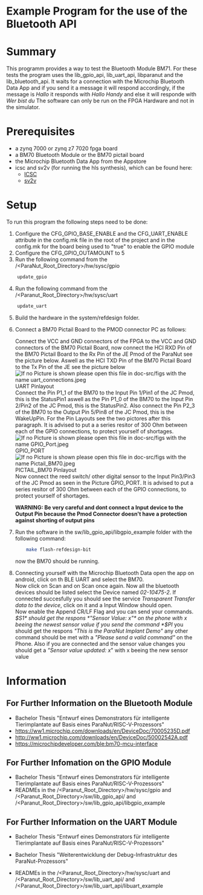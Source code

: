 # Example Program for the use of the Bluetooth API

# Summary

This programm provides a way to test the Bluetooth Module BM71.
For these tests the program uses the lib_gpio_api, lib_uart_api, libparanut and the lib_bluetooth_api.
It waits for a connection with the Microchip Bluetooth Data App and if you send it a message it will respond accordingly, if the message is *Hallo* it responds with *Hallo Handy* and else it will responde with *Wer bist du*
The software can only be run on the FPGA Hardware and not in the simulator.

# Prerequisites

   - a zynq 7000 or zynq z7 7020 fpga board
   - a BM70 Bluetooth Module or the BM70 pictail board
   - the Microchip Bluetooth Data App from the Appstore
   - icsc and sv2v (for running the hls synthesis), which can be found here:
        - [ICSC](https://github.com/intel/systemc-compiler/wiki/Getting-started)
        - [sv2v](https://github.com/zachjs/sv2v/releases/tag/v0.0.10)


# Setup

To run this program the following steps need to be done:

1. Configure the CFG_GPIO_BASE_ENABLE and the CFG_UART_ENABLE attribute in the config.mk file in the root of the project and in the config.mk for the board being used to "true" to enable the GPIO module
2. Configure the CFG_GPIO_OUTAMOUNT to 5
3. Run the following command from the /\<ParaNut_Root_Directory\>/hw/sysc/gpio
```sh 
    update_gpio
``` 
4. Run the following command from the /\<Paranut_Root_Directory\>/hw/sysc/uart
```sh 
    update_uart
``` 
5. Build the hardware in the system/refdesign folder.
6. Connect a BM70 Pictail Board to the PMOD connector PC as follows:

    Connect the VCC and GND connectors of the FPGA to the VCC and GND connectors of the BM70 Pictail Board, now connect the HCI RXD Pin of the BM70 Pictail Board to the Rx Pin of the JE Pmod of the ParaNut see the picture below. Aswell as the HCI TXD Pin of the BM70 Pictail Board to the Tx Pin of the JE see the picture below
    ![If no Picture is shown please open this file in doc-src/figs with the name uart_connections.jpeg](../../doc-src/figs/uart_connection.jpeg)
    UART Pinlayout  
    Connect the Pin P1_1 of the BM70 to the Input Pin 1/Pin1 of the JC Pmod, this is the StatusPin1 aswell as the Pin P1_0 of the BM70 to the Input Pin 2/Pin2 of the JC Pmod, this is the StatusPin2. Also connect the Pin P2_3 of the BM70 to the Output Pin 5/Pin8 of the JC Pmod, this is the WakeUpPin. For the Pin Layouts see the two pictores after this paragraph. It is advised to put a a series resitor of 300 Ohm between each of the GPIO connections, to protect yourself of shortages. 
    ![If no Picture is shown please open this file in doc-src/figs with the name GPIO_Port.jpeg](../../doc-src/figs/GPIO_Port.jpeg)
    GPIO_PORT
    ![If no Picture is shown please open this file in doc-src/figs with the name Pictail_BM70.jpeg](../../doc-src/figs/Pictail_BM70.jpeg)
    PICTAIL_BM70 Pinlayout  
    Now connect the reed switch/ other digital sensor to the Input Pin3/Pin3 of the JC Pmod as seen in the Picture GPIO_PORT.
    It is advised to put a series resitor of 300 Ohm between each of the GPIO connections, to protect yourself of shortages.

    **WARNING: Be very careful and dont connect a Input device to the Output Pin because the Pmod Connector doesn't have a protection against shorting of output pins**

7. Run the software in the sw/lib_gpio_api/libgpio_example folder with the following command:
    ```sh
        make flash-refdesign-bit
    ```

    now the BM70 should be running.
8. Connecting yourself with the Microchip Bluetooth Data open the app on android, click on th BLE UART and select the BM70.   
Now click on Scan and on Scan once again. Now all the bluetooth devices should be listed select the Device named *02-10475-2*. If connected succesfully you should see the service *Transparent Transfer data to the device*, click on it and a Input Window should open.  
Now enable the Append CR/LF Flag and you can send your commands.
*$S1* should get the respons *"Sensor Value: x"* on the phone with x beeing the newest sensor value if you send the command *$PI* you should get the respons *"This is the ParaNut Implant Demo"* any other command should be met with a *"Please send a valid command"* on the Phone. Also if you are connected and the sensor value changes you should get a *"Sensor value updated: x*" with x beeing the new sensor value

# Information
## For Further Information on the Bluetooth Module
- Bachelor Thesis "Entwurf eines Demonstrators für intelligente Tierimplantate auf Basis eines ParaNut/RISC-V-Prozessors"
- https://ww1.microchip.com/downloads/en/DeviceDoc/70005235D.pdf
- http://ww1.microchip.com/downloads/en/DeviceDoc/50002542A.pdf
- https://microchipdeveloper.com/ble:bm70-mcu-interface
## For Further Infomation on the GPIO Module
- Bachelor Thesis "Entwurf eines Demonstrators für intelligente Tierimplantate auf Basis eines ParaNut/RISC-V-Prozessors"
- READMEs in the /\<Paranut_Root_Directory\>/hw/sysc/gpio and /\<Paranut_Root_Directory\>/sw/lib_gpio_api/ and /\<Paranut_Root_Directory\>/sw/lib_gpio_api/libgpio_example

## For Further Information on the UART Module
- Bachelor Thesis "Entwurf eines Demonstrators für intelligente Tierimplantate auf Basis eines ParaNut/RISC-V-Prozessors"

- Bachelor Thesis "Weiterentwicklung der Debug-Infrastruktur des ParaNut-Prozessors"

- READMEs in the /\<Paranut_Root_Directory\>/hw/sysc/uart and /\<Paranut_Root_Directory\>/sw/lib_uart_api/ and /\<Paranut_Root_Directory\>/sw/lib_uart_api/libuart_example